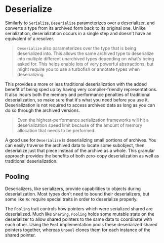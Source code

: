 # Deserialize

Similarly to `Serialize`, `Deserialize` parameterizes over a deserializer, and converts a type from
its archived form back to its original one. Unlike serialization, deserialization occurs in a single
step and doesn't have an equivalent of a resolver.

> `Deserialize` also parameterizes over the type that is being deserialized into. This allows the
> same archived type to deserialize into multiple different unarchived types depending on what's
> being asked for. This helps enable lots of very powerful abstractions, but might require you to
> use a turbofish or annotate types when deserializing.

This provides a more or less traditional deserialization with the added benefit of being sped up
by having very compiler-friendly representations. It also incurs both the memory and performance
penalties of traditional deserialization, so make sure that it's what you need before you use it.
Deserialization is not required to access archived data as long as you can do so through the
archived versions.

> Even the highest-performance serialization frameworks will hit a deserialization speed limit
> because of the amount of memory allocation that needs to be performed.

A good use for `Deserialize` is deserializing small portions of archives. You can easily traverse
the archived data to locate some subobject, then deserialize just that piece instead of the archive
as a whole. This granular approach provides the benefits of both zero-copy deserialization as well
as traditional deserialization.

## Pooling

Deserializers, like serializers, provide capabilities to objects during deserialization. Most types
don't need to bound their deserializers, but some like `Rc` require special traits in order to
deserialize properly.

The `Pooling` trait controls how pointers which were serialized shared are deserialized. Much like
`Sharing`, `Pooling` holds some mutable state on the deserializer to allow shared pointers to the
same data to coordinate with each other. Using the `Pool` implementation pools these deserialized
shared pointers together, whereas `Unpool` clones them for each instance of the shared pointer.
